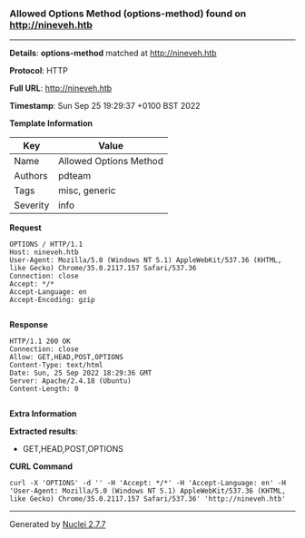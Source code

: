 ### Allowed Options Method (options-method) found on http://nineveh.htb
---
**Details**: **options-method**  matched at http://nineveh.htb

**Protocol**: HTTP

**Full URL**: http://nineveh.htb

**Timestamp**: Sun Sep 25 19:29:37 +0100 BST 2022

**Template Information**

| Key | Value |
|---|---|
| Name | Allowed Options Method |
| Authors | pdteam |
| Tags | misc, generic |
| Severity | info |

**Request**
```http
OPTIONS / HTTP/1.1
Host: nineveh.htb
User-Agent: Mozilla/5.0 (Windows NT 5.1) AppleWebKit/537.36 (KHTML, like Gecko) Chrome/35.0.2117.157 Safari/537.36
Connection: close
Accept: */*
Accept-Language: en
Accept-Encoding: gzip


```

**Response**
```http
HTTP/1.1 200 OK
Connection: close
Allow: GET,HEAD,POST,OPTIONS
Content-Type: text/html
Date: Sun, 25 Sep 2022 18:29:36 GMT
Server: Apache/2.4.18 (Ubuntu)
Content-Length: 0


```

**Extra Information**

**Extracted results**:

- GET,HEAD,POST,OPTIONS



**CURL Command**
```
curl -X 'OPTIONS' -d '' -H 'Accept: */*' -H 'Accept-Language: en' -H 'User-Agent: Mozilla/5.0 (Windows NT 5.1) AppleWebKit/537.36 (KHTML, like Gecko) Chrome/35.0.2117.157 Safari/537.36' 'http://nineveh.htb'
```
---
Generated by [Nuclei 2.7.7](https://github.com/projectdiscovery/nuclei)